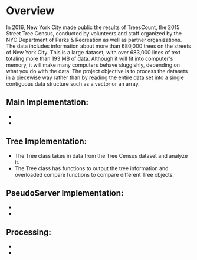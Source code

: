 # Overview
In 2016, New York City made public the results of TreesCount, the 2015 Street Tree Census, conducted by volunteers and staff organized by the NYC Department of Parks & Recreation as well as partner organizations. The data includes information about more than 680,000 trees on the streets of New York City. This is a large dataset, with over 683,000 lines of text totaling more than 193 MB of data. Although it will fit into computer's memory, it will make many computers behave sluggishly, depending on what you do with the data. The project objective is to process the datasets in a piecewise way rather than by reading the entire data set into a single contiguous data structure such as a vector or an array.


## Main Implementation:
-
-

## Tree Implementation:
- The Tree class takes in data from the Tree Census dataset and analyze it.
- The Tree class has functions to output the tree information and overloaded compare functions to compare different Tree objects.


## PseudoServer Implementation:
-
-

## Processing: 
-
-